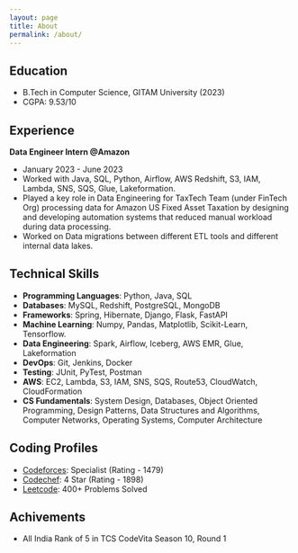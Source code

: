 ```yaml
---
layout: page
title: About
permalink: /about/
---
```


## Education
- B.Tech in Computer Science, GITAM University (2023)
- CGPA: 9.53/10

## Experience
**Data Engineer Intern @Amazon**
- January 2023 - June 2023
- Worked with Java, SQL, Python, Airflow, AWS Redshift, S3, IAM, Lambda, SNS, SQS, Glue, Lakeformation.
- Played a key role in Data Engineering for TaxTech Team (under FinTech Org) processing data for Amazon US Fixed Asset Taxation by designing and developing automation systems that reduced manual workload during data processing.
- Worked on Data migrations between different ETL tools and different internal data lakes.

## Technical Skills
- **Programming Languages**: Python, Java, SQL
- **Databases**: MySQL, Redshift, PostgreSQL, MongoDB
- **Frameworks**: Spring, Hibernate, Django, Flask, FastAPI
- **Machine Learning**: Numpy, Pandas, Matplotlib, Scikit-Learn, Tensorflow.
- **Data Engineering**: Spark, Airflow, Iceberg, AWS EMR, Glue, Lakeformation
- **DevOps**: Git, Jenkins, Docker
- **Testing**: JUnit, PyTest, Postman
- **AWS**: EC2, Lambda, S3, IAM, SNS, SQS, Route53, CloudWatch, CloudFormation
- **CS Fundamentals**: System Design, Databases, Object Oriented Programming, Design Patterns, Data Structures and Algorithms, Computer Networks, Operating Systems, Computer Architecture

## Coding Profiles
- [Codeforces](https://codeforces.com/profile/raghuramjee): Specialist (Rating - 1479)
- [Codechef](https://www.codechef.com/users/raghuramjee): 4 Star (Rating - 1898)
- [Leetcode](https://leetcode.com/raghuramjee/): 400+ Problems Solved

## Achivements
- All India Rank of 5 in TCS CodeVita Season 10, Round 1